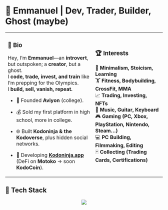 # 🚀 Emmanuel | Dev, Trader, Builder, Ghost (maybe)

<table style="border-collapse: collapse;">
  <tr>
    <td style="border: none;">
      
### **👤 Bio**  
Hey, I’m **Emmanuel**—an **introvert**, but outspoken; a **creator**, but a ghost.  
I **code, trade, invest, and train** like I’m prepping for the Olympics.  
I **build, sell, vanish, repeat.**  
- 🏢 Founded **Aviyon** (college).  
- 💰 Sold my first platform in high school, more in college.  
- 🌐 Built **Kodoninja & the Kodoverse**, plus hidden social networks.  
- 🔧 Developing **[Kodoninja.app](https://kodoninja.app)** (DeFi on **Motoko** → soon **KodoCoin**).  

   </td>
   <td style="border: none;">

### **🏆 Interests**  
🧘 **Minimalism, Stoicism, Learning**  
🏋️ **Fitness, Bodybuilding, CrossFit, MMA**  
📈 **Trading, Investing, NFTs**  
🎸 **Music, Guitar, Keyboard**  
🎮 **Gaming (PC, Xbox, PlayStation, Nintendo, Steam…)**  
💻 **PC Building, Filmmaking, Editing**  
🃏 **Collecting (Trading Cards, Certifications)**  

   </td>
  </tr>
</table>

## 🚀 Tech Stack  

<p align="center">
  <img src="https://skillicons.dev/icons?i=c,cpp,cs,python,php,hack,react,ts,js,angular,jquery,nodejs,java,perl,ruby,kotlin,rust,motoko,sql,mysql,mongodb,postgres,css,django,flask,swift,r" />
</p>
